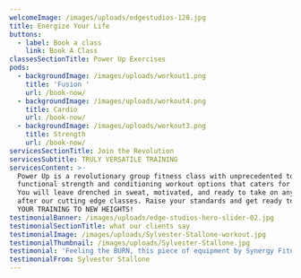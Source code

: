 ```yaml
---
welcomeImage: /images/uploads/edgestudios-128.jpg
title: Energize Your Life
buttons:
  - label: Book a class
    link: Book A Class
classesSectionTitle: Power Up Exercises
pods:
  - backgroundImage: /images/uploads/workout1.png
    title: 'Fusion '
    url: /book-now/
  - backgroundImage: /images/uploads/workout4.png
    title: Cardio
    url: /book-now/
  - backgroundImage: /images/uploads/workout3.png
    title: Strength
    url: /book-now/
servicesSectionTitle: Join the Revolution
servicesSubtitle: TRULY VERSATILE TRAINING
servicesContent: >-
  Power Up is a revolutionary group fitness class with unprecedented total body
  functional strength and conditioning workout options that caters for everyone.
  You will leave drenched in sweat, motivated, and ready to take on anything
  after our cutting edge classes. Raise your standards and get ready to TAKE
  YOUR TRAINING TO NEW HEIGHTS!
testimonialBanner: /images/uploads/edge-studios-hero-slider-02.jpg
testimonialSectionTitle: what our clients say
testimonialImage: /images/uploads/Sylvester-Stallone-workout.jpg
testimonialThumbnail: /images/uploads/Sylvester-Stallone.jpg
testimonial: 'Feeling the BURN, this piece of equipment by Synergy Fitness does it all.'
testimonialFrom: Sylvester Stallone
---
```


